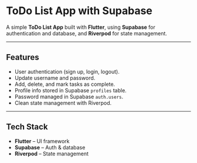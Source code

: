 # ToDo List App with Supabase

A simple **ToDo List App** built with **Flutter**, using **Supabase** for authentication and database, and **Riverpod** for state management.  

---

## Features

- User authentication (sign up, login, logout).  
- Update username and password.  
- Add, delete, and mark tasks as complete.  
- Profile info stored in Supabase `profiles` table.  
- Password managed in Supabase `auth.users`.  
- Clean state management with Riverpod.  

---

## Tech Stack

- **Flutter** – UI framework  
- **Supabase** – Auth & database  
- **Riverpod** – State management  
